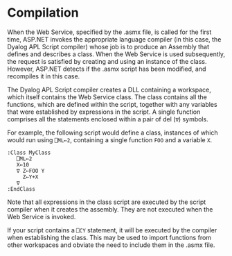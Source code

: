 # Compilation

When the Web Service, specified by the .asmx file, is called for the first time, ASP.NET invokes the appropriate language compiler (in this case, the Dyalog APL Script compiler) whose job is to produce an Assembly that defines and describes a class. When the Web Service is used subsequently, the request is satisfied by creating and using an instance of the class. However, ASP.NET detects if the .asmx script has been modified, and recompiles it in this case.

The Dyalog APL Script compiler creates a DLL containing a workspace, which itself contains the Web Service class. The class contains all the functions, which are defined within the script, together with any variables that were established by expressions in the script. A single function comprises all the statements enclosed within a pair of del (`∇`) symbols.

For example, the following script would define a class, instances of which would run using `⎕ML←2`, containing a single function `FOO` and a variable `X`.
```apl
:Class MyClass
   ⎕ML←2
   X←10
   ∇ Z←FOO Y
     Z←Y+X
   ∇
:EndClass
```

Note that all expressions in the class script are executed by the script compiler when it creates the assembly. They are not executed when the Web Service is invoked.

If your script contains a `⎕CY` statement, it will be executed by the compiler when establishing the class. This may be used to import functions from other workspaces and obviate the need to include them in the .asmx file.
